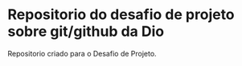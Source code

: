 # Repositorio do desafio de projeto sobre git/github da Dio
Repositorio criado para o Desafio de Projeto.
